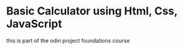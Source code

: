 # Basic Calculator using Html, Css, JavaScript 

this is part of the odin project foundations course
